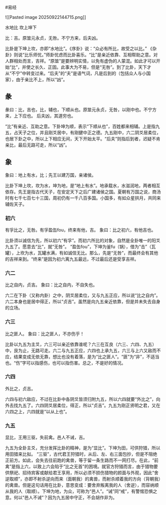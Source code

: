 #易经 

![[Pasted image 20250922144715.png]]

水地比   坎上坤下

比：吉。原筮元永贞，无咎。不宁方来，后夫凶。

比卦是下坤上坎，亦即“水地比”。《序卦》说：“众必有所比，故受之以比。”
《杂卦》则说“比乐师忧。”师卦忧虑而比卦喜乐。“比”是亲近依靠、互相帮助之意。对人群相处而言，吉祥。“原筮”是要辨明实情，以免有虚伪的人蒙混。如此才可以开始“比”，并使之长久、正固。此事大为不易，但是“无咎”。到了比卦，天下才从“不宁”中转变过来。“后夫”的“夫”是语气词，凡是后到的（包括众人与小国家），由于亲比不上，所以“凶”。


## 彖
彖曰：比，吉也，比，辅也，下顺从也。原筮元永贞，无咎，以刚中也。不宁方来，上下应也。
后夫凶，其道穷也。
 
“比”有亲近、互助之意。下卦坤为顺，表示“下顺从也”，百姓都来相辅。上是指九五，占天子之位，并且刚爻居中，有刚健中正之德。九五刚中，六二阴爻居柔位，也居下卦之中，所以上下相应无间，天下开始太平。“后夫”则指后到者，迟疑不肯亲比，最后无路可走，所以“凶”。


## 象
象曰：地上有水，比；先王以建万国，亲诸侯。
 
比卦下坤上坎，坎为水，坤为地，是“地上有水”。地承载水，水滋润地，两者相互依存。先王是指古代天子，在安定天下之后广建诸侯之国。夏朝有万国之说，商汤时有七千七百七十三国，周初仍有一千八百多国。小国多，有如众星拱月，共同来辅佐天子。



### 初六
有孚比之，无咎。有孚盈缶fou，终来有他，吉。
象曰：比之初六，有他吉也。
 
比卦须以诚信为先，所以初六“有孚”。而初六所比的对象，自然是全卦唯一的阳爻九五了。愿意去“比”，就“无咎”。
“盈缶fou”，下坤为釜fu（锅），借为“击”（瓦罐），上坎为水，瓦罐水满，有如诚信无比。那么，先是“无咎”，而最终会有其他的吉祥来到。“终来”是因为初六离九五最远，不过最后还是受享吉祥。



### 六二
比之自内，贞吉。
象曰：比之自内，不自失也。
 
六二在下卦（又称内卦）之中，阴爻居柔位，又与九五正应，所以说“比之自内”。
六二本身也是居中得正，所以“贞吉”。虽然是向九五亲近依靠，但是并未失去自身的立场。



### 六三
比之匪人。
象曰：比之匪人，不亦伤乎！
 
比卦以九五为主爻，六三可以亲近依靠谁呢？六三在互良（六三、六四、九五）中，艮为止，无路可走。六二与九五正应，六四也上承九五，六三与上六又敌而不应，结果变成无依无靠，想比也没有着落，是为“比之匪人”。“匪”为“非”，不适当也。“伤”字可以指感伤，也可以指伤害。总之，不是好的情况。


### 六四
外比之，贞吉。
 
六四与初六敌应，不过在比卦中各阴爻皆须归附九五，所以六四就要“外比之”，向外去找九五了。六四阴爻居柔位，得正，所以“贞吉”。九五为刚正贤明之君，又在六四之上，六四就是“以从上也”。


### 九五
显比，王用三驱，失前禽。邑人不诫，吉。
 
九五为全卦主爻，充分发挥比卦的精神，是为“显比”。下坤为田，可供狩猎，所以用田猎来比拟。
“三驱”，古代君王狩猎时，从后、左、右三面包抄，但是不阻绝正前方。如此，会失去往前跑的禽兽，等于留一条生路而不一网打尽。在此，“前禽”是指上六，以致上六会陷于“比之无首”的困境。就官方狩猎而言，由于猎物要供祭祀、招待宾客或献给君王享用，所以必须不损伤猎物的颜面与外观，因此“舍逆取顺”，亦即不射杀逆向而来（面朝我）的禽兽，而射杀顺着我的方向（背朝我）的禽兽。但是这句话用在比卦，意思变成：要舍弃叛离我的人（舍逆），而容纳顺从我的人（取顺）。下坤为地，为众，可称为“邑人”。“诫”同“戒”，有警惕恐惧之意。何以“邑人不诫”？因为九五居中守正，不会胡作非为。